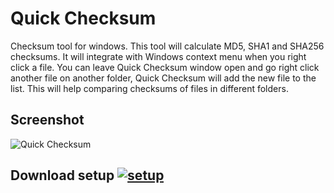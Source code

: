 # Quick Checksum
Checksum tool for windows.
This tool will calculate MD5, SHA1 and SHA256 checksums. It will integrate with Windows context menu when you right click a file. 
You can leave Quick Checksum window open and go right click another file on another folder, Quick Checksum will add the new file to the list. 
This will help comparing checksums of files in different folders.

## Screenshot
![Quick Checksum](https://cloud.githubusercontent.com/assets/13609585/26519926/e193daaa-42c0-11e7-9a7c-14bf2b93dd45.png)

## Download setup [![setup](https://github.com/im2geek4you/QuickChecksum/blob/master/Quick%20Checksum/Resources/Fatcow-Farm-Fresh-Sum.ico)](https://github.com/im2geek4you/QuickChecksum/files/1049848/Setup.zip)
